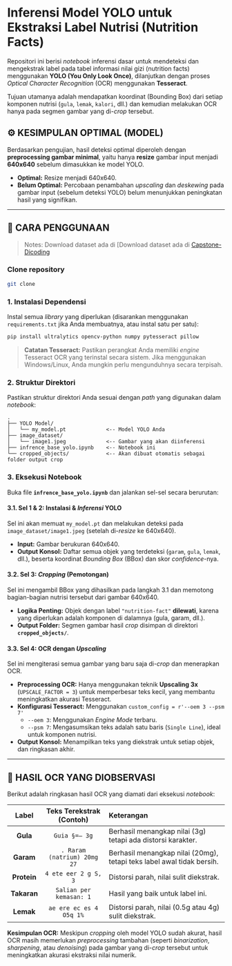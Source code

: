 
# Inferensi Model YOLO untuk Ekstraksi Label Nutrisi (Nutrition Facts)

Repositori ini berisi *notebook* inferensi dasar untuk mendeteksi dan mengekstrak label pada tabel informasi nilai gizi (nutrition facts) menggunakan **YOLO (You Only Look Once)**, dilanjutkan dengan proses *Optical Character Recognition* (OCR) menggunakan **Tesseract**.

Tujuan utamanya adalah mendapatkan koordinat (Bounding Box) dari setiap komponen nutrisi (`gula`, `lemak`, `kalori`, dll.) dan kemudian melakukan OCR hanya pada segmen gambar yang di-*crop* tersebut.

## ⚙️ KESIMPULAN OPTIMAL (MODEL)

Berdasarkan pengujian, hasil deteksi optimal diperoleh dengan **preprocessing gambar minimal**, yaitu hanya **resize** gambar input menjadi **640x640** sebelum dimasukkan ke model YOLO.

* **Optimal:** Resize menjadi 640x640.
* **Belum Optimal:** Percobaan penambahan *upscaling* dan *deskewing* pada gambar input (sebelum deteksi YOLO) belum menunjukkan peningkatan hasil yang signifikan.

---

## 🚀 CARA PENGGUNAAN

> Notes: Download dataset ada di [Download dataset ada di [Capstone-Dicoding](https://github.com/rfirmn/Capstone-Dicoding)

### Clone repository
```bash
git clone
```

### 1. Instalasi Dependensi

Instal semua *library* yang diperlukan (disarankan menggunakan `requirements.txt` jika Anda membuatnya, atau instal satu per satu):

```bash
pip install ultralytics opencv-python numpy pytesseract pillow
````

> **Catatan Tesseract:** Pastikan perangkat Anda memiliki *engine* Tesseract OCR yang terinstal secara sistem. Jika menggunakan Windows/Linux, Anda mungkin perlu mengunduhnya secara terpisah.

### 2\. Struktur Direktori

Pastikan struktur direktori Anda sesuai dengan *path* yang digunakan dalam *notebook*:

```
.
├── YOLO Model/
│   └── my_model.pt             <-- Model YOLO Anda
├── image_dataset/
│   └── image1.jpeg             <-- Gambar yang akan diinferensi
├── infrence_base_yolo.ipynb    <-- Notebook ini
└── cropped_objects/            <-- Akan dibuat otomatis sebagai folder output crop
```

### 3\. Eksekusi Notebook

Buka file **`infrence_base_yolo.ipynb`** dan jalankan sel-sel secara berurutan:

#### 3.1. Sel 1 & 2: Instalasi & *Inferensi* YOLO

Sel ini akan memuat `my_model.pt` dan melakukan deteksi pada `image_dataset/image1.jpeg` (setelah di-*resize* ke 640x640).

  * **Input:** Gambar berukuran 640x640.
  * **Output Konsol:** Daftar semua objek yang terdeteksi (`garam`, `gula`, `lemak`, dll.), beserta koordinat *Bounding Box* (BBox) dan skor *confidence*-nya.

#### 3.2. Sel 3: *Cropping* (Pemotongan)

Sel ini mengambil BBox yang dihasilkan pada langkah 3.1 dan memotong bagian-bagian nutrisi tersebut dari gambar 640x640.

  * **Logika Penting:** Objek dengan label `"nutrition-fact"` **dilewati**, karena yang diperlukan adalah komponen di dalamnya (gula, garam, dll.).
  * **Output Folder:** Segmen gambar hasil *crop* disimpan di direktori **`cropped_objects/`**.

#### 3.3. Sel 4: OCR dengan *Upscaling*

Sel ini mengiterasi semua gambar yang baru saja di-*crop* dan menerapkan OCR.

  * **Preprocessing OCR:** Hanya menggunakan teknik **Upscaling 3x** (`UPSCALE_FACTOR = 3`) untuk memperbesar teks kecil, yang membantu meningkatkan akurasi Tesseract.
  * **Konfigurasi Tesseract:** Menggunakan `custom_config = r'--oem 3 --psm 7'`
      * `--oem 3`: Menggunakan *Engine Mode* terbaru.
      * `--psm 7`: Mengasumsikan teks adalah satu baris (`Single Line`), ideal untuk komponen nutrisi.
  * **Output Konsol:** Menampilkan teks yang diekstrak untuk setiap objek, dan ringkasan akhir.

-----

## 📝 HASIL OCR YANG DIOBSERVASI

Berikut adalah ringkasan hasil OCR yang diamati dari eksekusi *notebook*:

| Label | Teks Terekstrak (Contoh) | Keterangan |
| :---: | :---: | :--- |
| **Gula** | `Guia §=— 3g` | Berhasil menangkap nilai (3g) tetapi ada distorsi karakter. |
| **Garam** | `. Raram (natrium) 20mg 27` | Berhasil menangkap nilai (20mg), tetapi teks label awal tidak bersih. |
| **Protein** | `4 ete eer 2 g S, 3` | Distorsi parah, nilai sulit diekstrak. |
| **Takaran** | `Salian per kemasan: 1` | Hasil yang baik untuk label ini. |
| **Lemak** | `ae ere ec es 4 O5q 1%` | Distorsi parah, nilai (0.5g atau 4g) sulit diekstrak. |

**Kesimpulan OCR:** Meskipun *cropping* oleh model YOLO sudah akurat, hasil OCR masih memerlukan *preprocessing* tambahan (seperti *binarization*, *sharpening*, atau *denoising*) pada gambar yang di-*crop* tersebut untuk meningkatkan akurasi ekstraksi nilai numerik.

```
```
